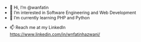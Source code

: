 - 👋 Hi, I’m @wanfatin
- 👀 I’m interested in Software Engineering and Web Development
- 🌱 I’m currently learning PHP and Python
<!--- 💞️ I’m looking to collaborate on ...-->
- 📫 Reach me at my LinkedIn https://www.linkedin.com/in/wnfatinhazwani/

<!---
wanfatin/wanfatin is a ✨ special ✨ repository because its `README.md` (this file) appears on your GitHub profile.
You can click the Preview link to take a look at your changes.
--->

